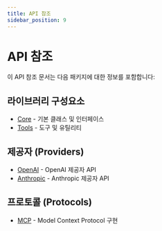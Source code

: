 ```yaml
---
title: API 참조
sidebar_position: 9
---
```


# API 참조

이 API 참조 문서는 다음 패키지에 대한 정보를 포함합니다:

## 라이브러리 구성요소

- [Core](api-reference/core/) - 기본 클래스 및 인터페이스
- [Tools](api-reference/tools/) - 도구 및 유틸리티

## 제공자 (Providers)

- [OpenAI](api-reference/openai/) - OpenAI 제공자 API
- [Anthropic](api-reference/anthropic/) - Anthropic 제공자 API

## 프로토콜 (Protocols)

- [MCP](api-reference/mcp/) - Model Context Protocol 구현 